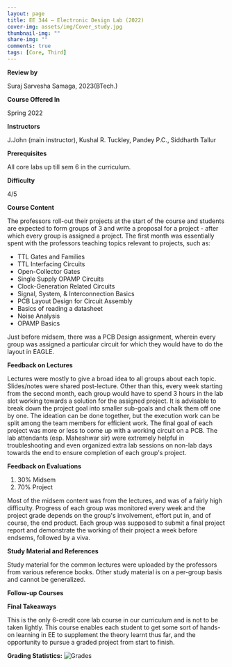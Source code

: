 ```yaml
---
layout: page
title: EE 344 – Electronic Design Lab (2022)
cover-img: assets/img/Cover_study.jpg
thumbnail-img: ""
share-img: ""
comments: true
tags: [Core, Third]
---
```


**Review by**

Suraj Sarvesha Samaga, 2023(BTech.)

**Course Offered In**

Spring 2022

**Instructors**

J.John (main instructor), Kushal R. Tuckley, Pandey P.C., Siddharth Tallur

**Prerequisites**

All core labs up till sem 6 in the curriculum.

**Difficulty**

4/5

**Course Content**

The professors roll-out their projects at the start of the course and students are expected to form groups of 3 and write a proposal for a project - after which every group is assigned a project. The first month was essentially spent with the professors teaching topics relevant to projects, such as:

- TTL Gates and Families
- TTL Interfacing Circuits
- Open-Collector Gates
- Single Supply OPAMP Circuits
- Clock-Generation Related Circuits
- Signal, System, & Interconnection Basics
- PCB Layout Design for Circuit Assembly
- Basics of reading a datasheet
- Noise Analysis
- OPAMP Basics

Just before midsem, there was a PCB Design assignment, wherein every group was assigned a particular circuit for which they would have to do the layout in EAGLE.

**Feedback on Lectures**

Lectures were mostly to give a broad idea to all groups about each topic. Slides/notes were shared post-lecture. Other than this, every week starting from the second month, each group would have to spend 3 hours in the lab slot working towards a solution for the assigned project. It is advisable to break down the project goal into smaller sub-goals and chalk them off one by one. The ideation can be done together, but the execution work can be split among the team members for efficient work. The final goal of each project was more or less to come up with a working circuit on a PCB. 
The lab attendants (esp. Maheshwar sir) were extremely helpful in troubleshooting and even organized extra lab sessions on non-lab days towards the end to ensure completion of each group's project.

**Feedback on Evaluations**

1. 30% Midsem
2. 70% Project

Most of the midsem content was from the lectures, and was of a fairly high difficulty. Progress of each group was monitored every week and the project grade depends on the group's involvement, effort put in, and of course, the end product. Each group was supposed to submit a final project report and demonstrate the working of their project a week before endsems, followed by a viva.

**Study Material and References**

Study material for the common lectures were uploaded by the professors from various reference books. Other study material is on a per-group basis and cannot be generalized.

**Follow-up Courses**


**Final Takeaways**

This is the only 6-credit core lab course in our curriculum and is not to be taken lightly. This course enables each student to get some sort of hands-on learning in EE to supplement the theory learnt thus far, and the opportunity to pursue a graded project from start to finish.

**Grading Statistics:**
![Grades](EE344_2022_grades.png)

